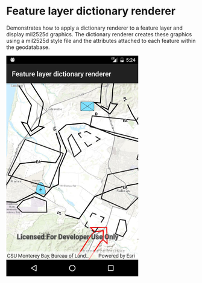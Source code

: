 # Feature layer dictionary renderer

Demonstrates how to apply a dictionary renderer to a feature layer and display mil2525d graphics. The dictionary renderer creates these graphics using a mil2525d style file and the attributes attached to each feature within the geodatabase.

<img src="FeatureLayerDictionaryRenderer.jpg" width="350"/>



